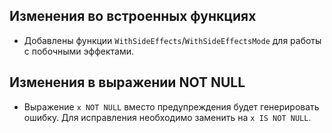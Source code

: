 ## Изменения во встроенных функциях

* Добавлены функции `WithSideEffects`/`WithSideEffectsMode` для работы с побочными эффектами.

## Изменения в выражении NOT NULL

* Выражение `x NOT NULL` вместо предупреждения будет генерировать ошибку. Для исправления необходимо заменить на `x IS NOT NULL`.
